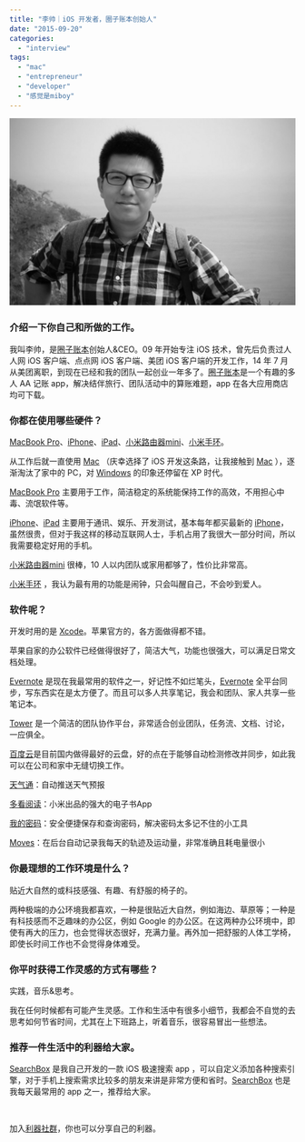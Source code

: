 ```yaml
---
title: "李帅｜iOS 开发者，圈子账本创始人"
date: "2015-09-20"
categories: 
  - "interview"
tags: 
  - "mac"
  - "entrepreneur"
  - "developer"
  - "感觉是miboy"
---
```


![lishuai](/images/lishuai-1024x670.jpg)

### 介绍一下你自己和所做的工作。

我叫李帅，是[圈子账本](https://quanzi.qufaya.com/)创始人&CEO。09 年开始专注 iOS 技术，曾先后负责过人人网 iOS 客户端、点点网 iOS 客户端、美团 iOS 客户端的开发工作，14 年 7 月从美团离职，到现在已经和我的团队一起创业一年多了。[圈子账本](https://quanzi.qufaya.com/)是一个有趣的多人 AA 记账 app，解决结伴旅行、团队活动中的算账难题，app 在各大应用商店均可下载。

### 你都在使用哪些硬件？

[MacBook Pro](https://www.apple.com/cn/macbook-pro/)、[iPhone](https://www.apple.com/cn/iphone/)、[iPad](https://www.apple.com/cn/ipad/)、[小米路由器mini](https://www.mi.com/miwifimini/)、[小米手环](https://www.mi.com/shouhuan/)。

从工作后就一直使用 [Mac](https://www.apple.com/mac/) （庆幸选择了 iOS 开发这条路，让我接触到 [Mac](https://www.apple.com/mac/) ），逐渐淘汰了家中的 PC，对 [Windows](https://www.microsoftstore.com.cn/%E7%B1%BB%E5%88%AB/Windows/c/windows) 的印象还停留在 XP 时代。

[MacBook Pro](https://www.apple.com/cn/macbook-pro/) 主要用于工作，简洁稳定的系统能保持工作的高效，不用担心中毒、流氓软件等。

[iPhone](https://www.apple.com/cn/iphone/)、[iPad](https://www.apple.com/cn/ipad/) 主要用于通讯、娱乐、开发测试，基本每年都买最新的 [iPhone](https://www.apple.com/cn/iphone/)，虽然很贵，但对于我这样的移动互联网人士，手机占用了我很大一部分时间，所以我需要稳定好用的手机。

[小米路由器mini](https://www.mi.com/miwifimini/) 很棒，10 人以内团队或家用都够了，性价比非常高。

[小米手环](https://www.mi.com/shouhuan/) ，我认为最有用的功能是闹钟，只会叫醒自己，不会吵到爱人。

### 软件呢？

开发时用的是 [Xcode](https://itunes.apple.com/us/app/xcode/id497799835?mt=12)。苹果官方的，各方面做得都不错。

苹果自家的办公软件已经做得很好了，简洁大气，功能也很强大，可以满足日常文档处理。

[Evernote](https://evernote.com/intl/zh-cn/) 是现在我最常用的软件之一，好记性不如烂笔头，[Evernote](https://evernote.com/intl/zh-cn/) 全平台同步，写东西实在是太方便了。而且可以多人共享笔记，我会和团队、家人共享一些笔记本。

[Tower](https://tower.im/) 是一个简洁的团队协作平台，非常适合创业团队，任务流、文档、讨论，一应俱全。

[百度云](https://yun.baidu.com/)是目前国内做得最好的云盘，好的点在于能够自动检测修改并同步，如此我可以在公司和家中无缝切换工作。

[天气通](https://tianqitong.sina.cn/)：自动推送天气预报

[多看阅读](https://www.duokan.com/)：小米出品的强大的电子书App

[我的密码](https://itunes.apple.com/cn/app/findmykey-save-find-your-password/id741597322?l=en&mt=8)：安全便捷保存和查询密码，解决密码太多记不住的小工具

[Moves](https://www.moves-app.com/)：在后台自动记录我每天的轨迹及运动量，非常准确且耗电量很小

### 你最理想的工作环境是什么？

贴近大自然的或科技感强、有趣、有舒服的椅子的。

两种极端的办公环境我都喜欢，一种是很贴近大自然，例如海边、草原等；一种是有科技感而不乏趣味的办公区，例如 Google 的办公区。在这两种办公环境中，即使有再大的压力，也会觉得状态很好，充满力量。再外加一把舒服的人体工学椅，即使长时间工作也不会觉得身体难受。

### 你平时获得工作灵感的方式有哪些？

实践，音乐&思考。

我在任何时候都有可能产生灵感。工作和生活中有很多小细节，我都会不自觉的去思考如何节省时间，尤其在上下班路上，听着音乐，很容易冒出一些想法。

### 推荐一件生活中的利器给大家。

[SearchBox](https://itunes.apple.com/cn/app/searchbox-shou-ji-ji-su-sou/id934378414?l=en&mt=8) 是我自己开发的一款 iOS 极速搜索 app ，可以自定义添加各种搜索引擎，对于手机上搜索需求比较多的朋友来讲是非常方便和省时。[SearchBox](https://itunes.apple.com/cn/app/searchbox-shou-ji-ji-su-sou/id934378414?l=en&mt=8) 也是我每天最常用的 app 之一，推荐给大家。

 

加入[利器社群](https://liqi.io/community/)，你也可以分享自己的利器。
